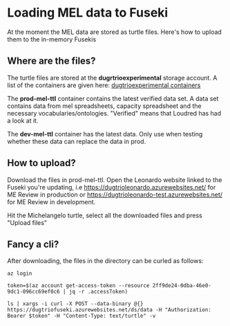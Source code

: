 # Loading MEL data to Fuseki
At the moment the MEL data are stored as turtle files. Here's how to upload them to the in-memory Fusekis

## Where are the files?
The turtle files are stored at the **dugrtrioexperimental** storage account. A list of the containers are given here: 
[dugtrioexperimental containers](https://portal.azure.com/#@StatoilSRM.onmicrosoft.com/resource/subscriptions/d2daf888-a9d5-486b-86d7-ce46f07d9de9/resourceGroups/Dugtrio-Experimental/providers/Microsoft.Storage/storageAccounts/dugtrioexperimental/containersList)

The **prod-mel-ttl** container contains the latest verified data set. A data set contains data from mel spreadsheets, capacity spreadsheet and the necessary vocabularies/ontologies. "Verified" means that Loudred has had a look at it.

The **dev-mel-ttl** container has the latest data. Only use when testing whether these data can replace the data in prod.

## How to upload?
Download the files in prod-mel-ttl. Open the Leonardo website linked to the Fuseki you're updating, i.e https://dugtrioleonardo.azurewebsites.net/ for ME Review in production or https://dugtrioleonardo-test.azurewebsites.net/ for ME Review in development.

Hit the Michelangelo turtle, select all the downloaded files and press "Upload files"

## Fancy a cli?
After downloading, the files in the directory can be curled as follows: 
````
az login

token=$(az account get-access-token --resource 2ff9de24-0dba-46e0-9dc1-096cc69ef0c6 | jq -r .accessToken)

ls | xargs -i curl -X POST --data-binary @{} https://dugtriofuseki.azurewebsites.net/ds/data -H "Authorization: Bearer $token" -H "Content-Type: text/turtle" -v
````

